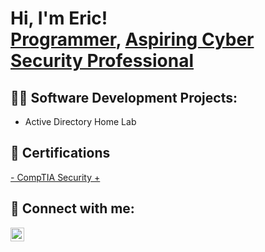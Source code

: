 <h1>Hi, I'm Eric! <br/><a href="https://github.com/samohtsu">Programmer</a>, <a href="https://www.linkedin.com/in/joshmadakor/">Aspiring Cyber Security Professional</a></h1>

<h2>👨‍💻 Software Development Projects:</h2>

- Active Directory Home Lab</h2>

<h2>📃 Certifications</h2>

  <a href="[https://www.linkedin.com/in/ericthomas98/](https://github.com/ericthomas98/Samohtsu/blob/main/Security%2B%20Card%20.pdf)">- CompTIA Security +</a>
  
<h2> 🤳 Connect with me:</h2>

[<img align="left" alt="EricThomas | LinkedIn" width="22px" src="https://cdn.jsdelivr.net/npm/simple-icons@v3/icons/linkedin.svg" />][linkedin]

[linkedin]: www.linkedin.com/in/ericthomas98

<!--
**samohtsu/samohtsu** is a ✨ _special_ ✨ repository because its `README.md` (this file) appears on your GitHub profile.

Here are some ideas to get you started:

- 🔭 I’m currently working on ...
- 🌱 I’m currently learning ...
- 👯 I’m looking to collaborate on ...
- 🤔 I’m looking for help with ...
- 💬 Ask me about ...
- 📫 How to reach me: ...
- 😄 Pronouns: ...
- ⚡ Fun fact: ...
-->
